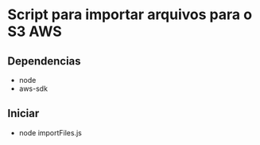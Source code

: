 # Script para importar arquivos para o S3 AWS

## Dependencias
- node
- aws-sdk

## Iniciar
- node importFiles.js